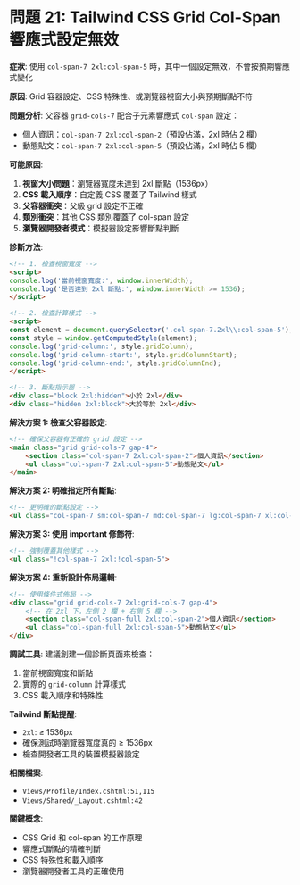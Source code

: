 # 問題 21: Tailwind CSS Grid Col-Span 響應式設定無效

**症狀**: 使用 `col-span-7 2xl:col-span-5` 時，其中一個設定無效，不會按預期響應式變化

**原因**: Grid 容器設定、CSS 特殊性、或瀏覽器視窗大小與預期斷點不符

**問題分析**:
父容器 `grid-cols-7` 配合子元素響應式 `col-span` 設定：
- 個人資訊：`col-span-7 2xl:col-span-2`（預設佔滿，2xl 時佔 2 欄）
- 動態貼文：`col-span-7 2xl:col-span-5`（預設佔滿，2xl 時佔 5 欄）

**可能原因**:
1. **視窗大小問題**：瀏覽器寬度未達到 2xl 斷點（1536px）
2. **CSS 載入順序**：自定義 CSS 覆蓋了 Tailwind 樣式
3. **父容器衝突**：父級 grid 設定不正確
4. **類別衝突**：其他 CSS 類別覆蓋了 col-span 設定
5. **瀏覽器開發者模式**：模擬器設定影響斷點判斷

**診斷方法**:
```html
<!-- 1. 檢查視窗寬度 -->
<script>
console.log('當前視窗寬度:', window.innerWidth);
console.log('是否達到 2xl 斷點:', window.innerWidth >= 1536);
</script>

<!-- 2. 檢查計算樣式 -->
<script>
const element = document.querySelector('.col-span-7.2xl\\:col-span-5');
const style = window.getComputedStyle(element);
console.log('grid-column:', style.gridColumn);
console.log('grid-column-start:', style.gridColumnStart);
console.log('grid-column-end:', style.gridColumnEnd);
</script>

<!-- 3. 斷點指示器 -->
<div class="block 2xl:hidden">小於 2xl</div>
<div class="hidden 2xl:block">大於等於 2xl</div>
```

**解決方案 1: 檢查父容器設定**:
```html
<!-- 確保父容器有正確的 grid 設定 -->
<main class="grid grid-cols-7 gap-4">
    <section class="col-span-7 2xl:col-span-2">個人資訊</section>
    <ul class="col-span-7 2xl:col-span-5">動態貼文</ul>
</main>
```

**解決方案 2: 明確指定所有斷點**:
```html
<!-- 更明確的斷點設定 -->
<ul class="col-span-7 sm:col-span-7 md:col-span-7 lg:col-span-7 xl:col-span-7 2xl:col-span-5">
```

**解決方案 3: 使用 important 修飾符**:
```html
<!-- 強制覆蓋其他樣式 -->
<ul class="!col-span-7 2xl:!col-span-5">
```

**解決方案 4: 重新設計佈局邏輯**:
```html
<!-- 使用條件式佈局 -->
<div class="grid grid-cols-7 2xl:grid-cols-7 gap-4">
    <!-- 在 2xl 下，左側 2 欄 + 右側 5 欄 -->
    <section class="col-span-full 2xl:col-span-2">個人資訊</section>
    <ul class="col-span-full 2xl:col-span-5">動態貼文</ul>
</div>
```

**調試工具**:
建議創建一個診斷頁面來檢查：
1. 當前視窗寬度和斷點
2. 實際的 `grid-column` 計算樣式
3. CSS 載入順序和特殊性

**Tailwind 斷點提醒**:
- `2xl`: ≥ 1536px
- 確保測試時瀏覽器寬度真的 ≥ 1536px
- 檢查開發者工具的裝置模擬器設定

**相關檔案**: 
- `Views/Profile/Index.cshtml:51,115`
- `Views/Shared/_Layout.cshtml:42`

**關鍵概念**:
- CSS Grid 和 col-span 的工作原理
- 響應式斷點的精確判斷
- CSS 特殊性和載入順序
- 瀏覽器開發者工具的正確使用